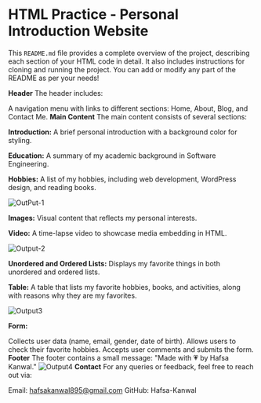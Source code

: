 # HTML Practice - Personal Introduction Website

This `README.md` file provides a complete overview of the project, describing each section of your HTML code in detail. It also includes instructions for cloning and running the project. You can add or modify any part of the README as per your needs!

**Header**
The header includes:

A navigation menu with links to different sections: Home, About, Blog, and Contact Me.
**Main Content**
The main content consists of several sections:

**Introduction:** A brief personal introduction with a background color for styling.

**Education:** A summary of my academic background in Software Engineering.

**Hobbies:** A list of my hobbies, including web development, WordPress design, and reading books.

![OutPut-1](https://github.com/user-attachments/assets/dfd06d65-e986-47a8-be01-e1645a5e7c90)

**Images:** Visual content that reflects my personal interests.

**Video:** A time-lapse video to showcase media embedding in HTML.

![Output-2](https://github.com/user-attachments/assets/47fb4e87-270a-4554-84e4-b5166644d5cd)

**Unordered and Ordered Lists:** Displays my favorite things in both unordered and ordered lists.

**Table:** A table that lists my favorite hobbies, books, and activities, along with reasons why they are my favorites.

![Output3](https://github.com/user-attachments/assets/29c55374-15f9-4f9c-ab96-844759ccfebf)

**Form:**

Collects user data (name, email, gender, date of birth).
Allows users to check their favorite hobbies.
Accepts user comments and submits the form.
**Footer**
The footer contains a small message: "Made with 💗 by Hafsa Kanwal."
![Output4](https://github.com/user-attachments/assets/c2cc05df-dc43-4749-a578-5c11a690eacf)
**Contact**
For any queries or feedback, feel free to reach out via:

Email: hafsakanwal895@gmail.com
GitHub: Hafsa-Kanwal







